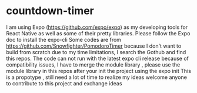 # countdown-timer
I am using Expo (https://github.com/expo/expo) as my developing tools for React Native as well as some of their pretty libraries. Please follow the Expo doc to install the expo-cli 
Some codes are from https://github.com/Snowfighter/PomodoroTimer because I don't want to build from scratch due to my time limitations, I search the Gothub and find this repos. 
The code can not run with the latest expo cli release because of compatibility issues, I have to merge the module library , please use the module library in this repos after your init the project using the expo init 
This is a propotype , still need a lot of time to realize my ideas
welcome anyone to contribute to this project and exchange ideas 

